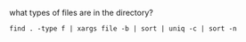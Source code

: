 


what types of files are in the directory?

    find . -type f | xargs file -b | sort | uniq -c | sort -n

